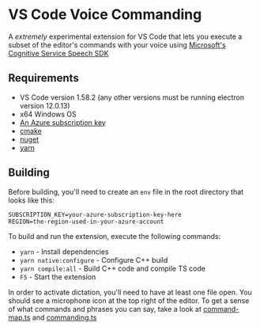 # VS Code Voice Commanding

A _extremely_ experimental extension for VS Code that lets you execute a subset of the editor's commands with your voice using [Microsoft's Cognitive Service Speech SDK](https://docs.microsoft.com/en-us/azure/cognitive-services/speech-service/)

## Requirements
* VS Code version 1.58.2 (any other versions must be running electron version 12.0.13)
* x64 Windows OS
* [An Azure subscription key](https://docs.microsoft.com/en-us/azure/cognitive-services/speech-service/overview#find-keys-and-locationregion)
* [cmake](https://cmake.org/download/)
* [nuget](https://www.nuget.org/downloads)
* [yarn](https://classic.yarnpkg.com/en/docs/install/#windows-stable)

## Building
Before building, you'll need to create an `env` file in the root directory that looks like this:

```properties
SUBSCRIPTION_KEY=your-azure-subscription-key-here
REGION=the-region-used-in-your-azure-account
```

To build and run the extension, execute the following commands:
* `yarn` - Install dependencies
* `yarn native:configure` - Configure C++ build
* `yarn compile:all` - Build C++ code and compile TS code
* `F5` - Start the extension

In order to activate dictation, you'll need to have at least one file open. You should see a microphone icon at the top right of the editor. To get a sense of what commands and phrases you can say, take a look at [command-map.ts](/src/command-map.ts) and [commanding.ts](/src/commanding.ts)
